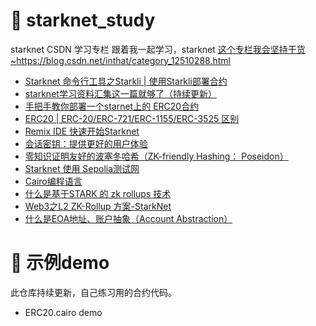 # 🌟 starknet_study 
starknet CSDN 学习专栏
跟着我一起学习，starknet
[这个专栏我会坚持干货~](https://blog.csdn.net/inthat/category_12510288.html)https://blog.csdn.net/inthat/category_12510288.html

* [Starknet 命令行工具之Starkli | 使用Starkli部署合约](https://blog.csdn.net/inthat/article/details/134939933)
* [starknet学习资料汇集这一篇就够了（持续更新）](https://blog.csdn.net/inthat/article/details/134634041)
* [手把手教你部署一个starnet上的 ERC20合约](https://blog.csdn.net/inthat/article/details/134855157)
* [ERC20 | ERC-20/ERC-721/ERC-1155/ERC-3525 区别](https://blog.csdn.net/inthat/article/details/126757401)
* [Remix IDE 快速开始Starknet](https://blog.csdn.net/inthat/article/details/126562276)
* [会话密钥：提供更好的用户体验](https://blog.csdn.net/inthat/article/details/134794183)
* [零知识证明友好的波塞冬哈希（ZK-friendly Hashing： Poseidon）](https://blog.csdn.net/inthat/article/details/134722898)
* [Starknet 使用 Sepolia测试网](https://blog.csdn.net/inthat/article/details/130334173)
* [Cairo编程语言](https://blog.csdn.net/inthat/article/details/134655267)
* [什么是基于STARK 的 zk rollups 技术](https://blog.csdn.net/inthat/article/details/110238502)
* [Web3之L2 ZK-Rollup 方案-StarkNet](https://blog.csdn.net/inthat/article/details/122480471)
* [什么是EOA地址、账户抽象（Account Abstraction）](https://blog.csdn.net/inthat/article/details/127563020)
  
# 🚀 示例demo
此仓库持续更新，自己练习用的合约代码。
* ERC20.cairo  demo
